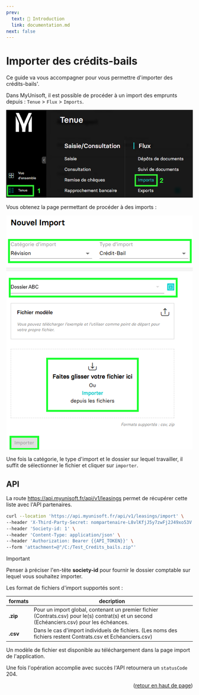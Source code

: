 ```yaml
---
prev:
  text: 🐤 Introduction
  link: documentation.md
next: false
---
```


<span id="readme-top"></span>

# Importer des crédits-bails

Ce guide va vous accompagner pour vous permettre d'importer des crédits-bails'.

Dans MyUnisoft, il est possible de procéder à un import des emprunts depuis : `Tenue` > `Flux` > `Imports`.

![Aperçu du menu tenue import](../../../images/tenue_flux_imports_menu.png)

Vous obtenez la page permettant de procéder à des imports :

![Aperçu import de crédit bail](../../../images/imports_credits_bails.png)

Une fois la catégorie, le type d'import et le dossier sur lequel travailler, il suffit de sélectionner le fichier et cliquer sur `importer`.

## API

La route <https://api.myunisoft.fr/api/v1/leasings> permet de récupérer cette liste avec l'API partenaires.

```bash
curl --location 'https://api.myunisoft.fr/api/v1/leasings/import' \
--header 'X-Third-Party-Secret: nompartenaire-L8vlKfjJ5y7zwFj2J49xo53V' \
--header 'Society-id: 1' \
--header 'Content-Type: application/json' \
--header 'Authorization: Bearer {{API_TOKEN}}' \
--form 'attachment=@"/C:/Test_Credits_bails.zip"'
```

> [!IMPORTANT]
> Penser à préciser l'en-tête **society-id** pour fournir le dossier comptable sur lequel vous souhaitez importer.

Les format de fichiers d'import supportés sont :

| formats | decription |
| --- | --- |
| **.zip** | Pour un import global, contenant un premier fichier (Contrats.csv) pour le(s) contrat(s) et un second (Echéanciers.csv) pour les échéances. |
| **.csv** | Dans le cas d'import individuels de fichiers. (Les noms des fichiers restent Contrats.csv et Echéanciers.csv)|

Un modèle de fichier est disponible au téléchargement dans la page import de l'application.

Une fois l'opération accomplie avec succès l'API retournera un `statusCode` 204.

<p align="right">(<a href="#readme-top">retour en haut de page</a>)</p>
